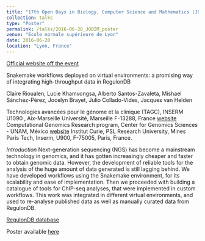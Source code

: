 ```yaml
---
title: "17th Open Days in Biology, Computer Science and Mathematics (JOBIM) "
collection: talks
type: "Poster"
permalink: /talks/2016-06-28_JOBIM_poster
venue: "École normale supérieure de Lyon"
date: 2016-06-28
location: "Lyon, France"
---
```


[Official website off the event](https://jobim2016.sciencesconf.org/)

Snakemake workflows deployed on virtual environments: a promising way of integrating high-throughput data in RegulonDB

Claire Rioualen, Lucie Khamvongsa, Alberto Santos-Zavaleta, Mishael Sánchez-Pérez, Jocelyn Brayet, Julio Collado-Vides, Jacques van Helden

Technologies avancées pour le génome et la clinique (TAGC), INSERM U1090 , Aix-Marseille Université, Marseille F-13288, France [website](https://tagc.univ-amu.fr/)
Computational Genomics Research program, Center for Genomics Sciences - UNAM, México [website](http://www.ccg.unam.mx/)
Institut Curie, PSL Research University, Mines Paris Tech, Inserm, U900, F-75005, Paris, France.

*Introduction* Next-generation sequencing (NGS) has become a mainstream technology in genomics, and it
has gotten increasingly cheaper and faster to obtain genomic data. However, the development
of reliable tools for the analysis of the huge amount of data generated is still lagging behind.
We have developed workflows using the Snakemake environment, for its scalability and ease of
implementation. Then we proceeded with building a catalogue of tools for ChIP-seq analyses, that
were implemented in custom workflows. This work was integrated in different virtual environments,
and used to re-analyse published data as well as manually curated data from RegulonDB.

[RegulonDB database](http://regulondb.ccg.unam.mx)

Poster available [here](http://rioualen.github.io/files/2016-06-28_JOBIM_poster.pdf)


